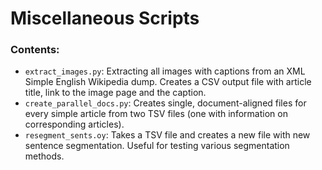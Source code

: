 # Miscellaneous Scripts

### Contents:

- `extract_images.py`: Extracting all images with captions from an XML Simple English Wikipedia dump.
  Creates a CSV output file with article title, link to the image page and the caption.
- `create_parallel_docs.py`: Creates single, document-aligned files for every simple article from two TSV files (one with information on corresponding articles).
- `resegment_sents.oy`: Takes a TSV file and creates a new file with new sentence segmentation. Useful for testing various segmentation methods.


